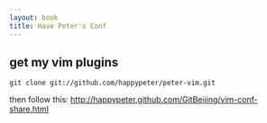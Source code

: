 ```yaml
---
layout: book
title: Have Peter's Conf
---
```

## get my vim plugins

    git clone git://github.com/happypeter/peter-vim.git

then follow this:
<http://happypeter.github.com/GitBeijing/vim-conf-share.html>

